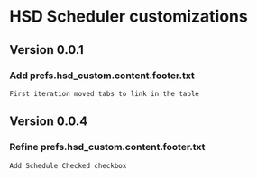 # HSD Scheduler customizations
## Version 0.0.1
### Add prefs.hsd_custom.content.footer.txt
    First iteration moved tabs to link in the table
## Version 0.0.4
### Refine prefs.hsd_custom.content.footer.txt
    Add Schedule Checked checkbox